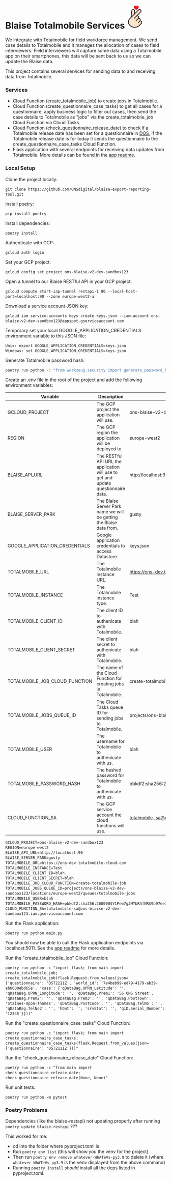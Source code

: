 # Blaise Totalmobile Services ![bts](.github/bts.png)

We integrate with Totalmobile for field workforce management. We send case details to Totalmobile and it manages the allocation of cases to field interviewers. Field interviewers will capture some data using a Totalmobile app on their smartphones, this data will be sent back to us so we can update the Blaise data.

This project contains several services for sending data to and receiving data from Totalmobile.

### Services

- Cloud Function (create_totalmobile_job) to create jobs in Totalmobile.
- Cloud Function (create_questionnaire_case_tasks) to get all cases for a questionnaire, apply business logic to filter out cases, then send the case details to Totalmobile as "jobs" via the create_totalmobile_job Cloud Function via Cloud Tasks.
- Cloud Function (check_questionnaire_release_date) to check if a Totalmobile release date has been set for a questionnaire in [DQS](https://github.com/ONSdigital/blaise-deploy-questionnaire-service), if the Totalmobile release date is for today it sends the questionnaire to the create_questionnaire_case_tasks Cloud Function.
- Flask application with several endpoints for receiving data updates from Totalmobile. More details can be found in the [app readme](app/README.md).

### Local Setup

Clone the project locally:
```shell
git clone https://github.com/ONSdigital/blaise-export-reporting-tool.git
```

Install poetry:
```shell
pip install poetry
```

Install dependencies:
```shell
poetry install
```

Authenticate with GCP:
```shell
gcloud auth login
```

Set your GCP project:
```shell
gcloud config set project ons-blaise-v2-dev-sandbox123
```

Open a tunnel to our Blaise RESTful API in your GCP project:
```shell
gcloud compute start-iap-tunnel restapi-1 80 --local-host-port=localhost:90 --zone europe-west2-a
```

Download a service account JSON key:
```
gcloud iam service-accounts keys create keys.json --iam-account ons-blaise-v2-dev-sandbox123@appspot.gserviceaccount.com
```

Temporary set your local GOOGLE_APPLICATION_CREDENTIALS environment variable to this JSON file:
```
Unix: export GOOGLE_APPLICATION_CREDENTIALS=keys.json
Windows: set GOOGLE_APPLICATION_CREDENTIALS=keys.json
```

Generate Totalmobile password hash:
```sh
poetry run python -c "from werkzeug.security import generate_password_hash; print(generate_password_hash('blah'))"
```

Create an .env file in the root of the project and add the following environment variables:

| Variable | Description | Example |
| --- | --- | --- |
| GCLOUD_PROJECT | The GCP project the application will use. | ons-blaise-v2-dev-sandbox123 |
| REGION | The GCP region the application will be deployed to. | europe-west2 |
| BLAISE_API_URL | The RESTful API URL the application will use to get and update questionnaire data. | http://localhost:90 |
| BLAISE_SERVER_PARK | The Blaise Server Park name we will be getting the Blaise data from. | gusty |
| GOOGLE_APPLICATION_CREDENTIALS | Google application credentials to access Datastore. | keys.json |
| TOTALMOBILE_URL | The Totalmobile instance URL. | https://ons-dev.totalmobile-cloud.com |
| TOTALMOBILE_INSTANCE | The Totalmobile instance type. | Test |
| TOTALMOBILE_CLIENT_ID | The client ID to authenicate with Totalmobile. | blah |
| TOTALMOBILE_CLIENT_SECRET | The client secret to authenicate with Totalmobile. | blah |
| TOTALMOBILE_JOB_CLOUD_FUNCTION | The name of the Cloud Function for creating jobs in Totalmobile. | create-totalmobile-job |
| TOTALMOBILE_JOBS_QUEUE_ID | The Cloud Tasks queue ID for sending jobs to Totalmobile. | projects/ons-blaise-v2-dev-sandbox123/locations/europe-west2/queues/totalmobile-jobs |
| TOTALMOBILE_USER | The username for Totalmobile to authenicate with us. | blah |
| TOTALMOBILE_PASSWORD_HASH | The hashed password for Totalmobile to authenicate with us. | pbkdf2:sha256:260000$Y1Pew7gJMYbRhfNR$9b97ee1d4a735047051c83bff275532d4d1322f1fc186739189b00fa7cc9a51b |
| CLOUD_FUNCTION_SA | The GCP service account the cloud functions will use. | totalmobile-sa@ons-blaise-v2-dev-sandbox123.iam.gserviceaccount.com |

```
GCLOUD_PROJECT=ons-blaise-v2-dev-sandbox123
REGION=europe-west2
BLAISE_API_URL=http://localhost:90
BLAISE_SERVER_PARK=gusty
TOTALMOBILE_URL=https://ons-dev.totalmobile-cloud.com
TOTALMOBILE_INSTANCE=Test
TOTALMOBILE_CLIENT_ID=blah
TOTALMOBILE_CLIENT_SECRET=blah
TOTALMOBILE_JOB_CLOUD_FUNCTION=create-totalmobile-job
TOTALMOBILE_JOBS_QUEUE_ID=projects/ons-blaise-v2-dev-sandbox123/locations/europe-west2/queues/totalmobile-jobs
TOTALMOBILE_USER=blah
TOTALMOBILE_PASSWORD_HASH=pbkdf2:sha256:260000$Y1Pew7gJMYbRhfNR$9b97ee1d4a735047051c83bff275532d4d1322f1fc186739189b00fa7cc9a51b
CLOUD_FUNCTION_SA=totalmobile-sa@ons-blaise-v2-dev-sandbox123.iam.gserviceaccount.com
```

Run the Flask application:
```shell
poetry run python main.py
```

You should now be able to call the Flask application endpoints via localhost:5011. See the [app readme](app/README.md) for more details.

Run the "create_totalmobile_job" Cloud Function:
```shell
poetry run python -c "import flask; from main import create_totalmobile_job; create_totalmobile_job(flask.Request.from_values(json={'questionnaire': 'DST2111Z', 'world_id': '7e4beb99-ed79-4179-ab39-ab6600ebd65e', 'case': {'qDataBag.UPRN_Latitude': '', 'qDataBag.UPRN_Longitude': '', 'qDataBag.Prem1': '56 ONS Street', 'qDataBag.Prem2': '', 'qDataBag.Prem3': '', 'qDataBag.PostTown': 'Staines-Upon-Thames', 'qDataBag.PostCode': '', 'qDataBag.TelNo': '', 'qDataBag.TelNo2': '', 'hOut': '', 'srvStat': '', 'qiD.Serial_Number': '12345'}}))"
```

Run the "create_questionnaire_case_tasks" Cloud Function:
```shell
poetry run python -c "import flask; from main import create_questionnaire_case_tasks; create_questionnaire_case_tasks(flask.Request.from_values(json={'questionnaire': 'DST2111Z'}))"
```

Run the "check_questionnaire_release_date" Cloud Function:
```shell
poetry run python -c "from main import check_questionnaire_release_date; check_questionnaire_release_date(None, None)"
```

Run unit tests:
```shell
poetry run python -m pytest
```

### Poetry Problems

Dependencies (like the blaise-restapi) not updating properly after running ```poetry update blaise-restapi``` ???

This worked for me:

* cd into the folder where pyproject.toml is
* Run ```poetry env list``` (this will show you the venv for the project)
* Then run ```poetry env remove whatever-WhATeVs-py3.9``` to delete it (where ```whatever-WhATeVs-py3.9``` is the venv displayed from the above command) 
* Running ```poetry install``` <i>should</i> install all the deps listed in pyproject.toml.
